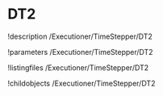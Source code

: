 <!-- MOOSE Documentation Stub: Remove this when content is added. -->

# DT2
!description /Executioner/TimeStepper/DT2

!parameters /Executioner/TimeStepper/DT2

!listingfiles /Executioner/TimeStepper/DT2

!childobjects /Executioner/TimeStepper/DT2
